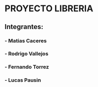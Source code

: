 # PROYECTO LIBRERIA

## Integrantes:
### - Matias Caceres
### - Rodrigo Vallejos
### - Fernando Torrez
### - Lucas Pausin